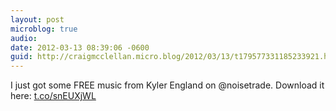```yaml
---
layout: post
microblog: true
audio: 
date: 2012-03-13 08:39:06 -0600
guid: http://craigmcclellan.micro.blog/2012/03/13/t179577331185233921.html
---
```

I just got some FREE music from Kyler England on @noisetrade.  Download it here: [t.co/snEUXjWL](http://t.co/snEUXjWL)
